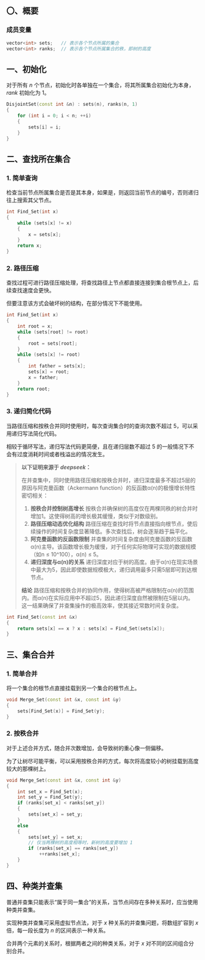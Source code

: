 ## 〇、概要

### 成员变量

```c++
vector<int> sets;	// 表示各个节点所属的集合
vector<int> ranks;	// 表示各个节点所属集合的秩，即树的高度
```

## 一、初始化

对于所有 $n$ 个节点，初始化时各单独在一个集合，将其所属集合初始化为本身，$rank$ 初始化为 $1$。

```c++
DisjointSet(const int &n) : sets(n), ranks(n, 1)
{
	for (int i = 0; i < n; ++i)
	{
		sets[i] = i;
	}
}
```

## 二、查找所在集合

### 1. 简单查询

检查当前节点所属集合是否是其本身，如果是，则返回当前节点的编号，否则递归往上搜索其父节点。

```c++
int Find_Set(int x)
{
	while (sets[x] != x)
	{
		x = sets[x];
	}
	return x;
}
```

### 2. 路径压缩

查找过程可进行路径压缩处理，将查找路径上节点都直接连接到集合根节点上，后续查找速度会更快。

但要注意该方式会破坏树的结构，在部分情况下不能使用。

```c++
int Find_Set(int x)
{
	int root = x;
	while (sets[root] != root)
	{
		root = sets[root];
	}
	while (sets[x] != root)
	{
		int father = sets[x];
		sets[x] = root;
		x = father;
	}
	return root;
}
```

### 3. 递归简化代码

当路径压缩和按秩合并同时使用时，每次查询集合时的查询次数不超过 $5$，可以采用递归写法简化代码。

相较于循环写法，递归写法代码更简便，且在递归层数不超过 $5$ 的一般情况下不会有过度消耗时间或者栈溢出的情况发生。

> **以下证明来源于 $deepseek$：**
>
> 在并查集中，同时使用路径压缩和按秩合并时，递归深度最多不超过5层的原因与阿克曼函数（Ackermann function）的反函数α(n)的极慢增长特性密切相关：
>
> 1. **按秩合并控制树高增长**
>    按秩合并确保树的高度仅在两棵同秩的树合并时增加1。这使得树高的增长极其缓慢，类似于对数级别。
> 1. **路径压缩动态优化结构**
>    路径压缩在查找时将节点直接指向根节点，使后续操作的时间复杂度显著降低。多次查找后，树会逐渐趋于扁平化。
> 1. **阿克曼函数的反函数限制**
>    并查集的时间复杂度由阿克曼函数的反函数α(n)主导。该函数增长极为缓慢，对于任何实际物理可实现的数据规模（如n ≤ 10^100），α(n) ≤ 5。
> 1. **递归深度与α(n)的关系**
>    递归深度对应于树的高度。由于α(n)在现实场景中最大为5，因此即使数据规模极大，递归调用最多只需5层即可到达根节点。
>
> **结论**
> 路径压缩和按秩合并的协同作用，使得树高被严格限制在α(n)的范围内。而α(n)在实际应用中不超过5，因此递归深度自然被限制在5层以内。这一结果确保了并查集操作的极高效率，使其接近常数时间复杂度。

```c++
int Find_Set(const int &x)
{
	return sets[x] == x ? x : sets[x] = Find_Set(sets[x]);
}
```

## 三、集合合并

### 1. 简单合并

将一个集合的根节点直接挂载到另一个集合的根节点上。

```c++
void Merge_Set(const int &x, const int &y)
{
    sets[Find_Set(x)] = Find_Set(y);
}
```

### 2. 按秩合并

对于上述合并方式，随合并次数增加，会导致树的重心像一侧偏移。

为了让树尽可能平衡，可以采用按秩合并的方式，每次将高度较小的树挂载到高度较大的那棵树上。

```c++
void Merge_Set(const int &x, const int &y)
{
	int set_x = Find_Set(x);
	int set_y = Find_Set(y);
	if (ranks[set_x] < ranks[set_y])
	{
		sets[set_x] = set_y;
	}
	else
	{
		sets[set_y] = set_x;
        // 仅当两棵树的高度相等时，新树的高度要增加 1
		if (ranks[set_x] == ranks[set_y])
			++ranks[set_x];
	}
}
```

## 四、种类并查集

普通并查集只能表示“属于同一集合”的关系，当节点间存在多种关系时，应当使用种类并查集。

实现种类并查集可采用虚拟节点法，对于 $x$ 种关系的并查集问题，将数组扩容到 $x$ 倍，每一段长度为 $n$ 的区间表示一种关系。

合并两个元素的关系时，根据两者之间的种类关系，对于 $x$ 对不同的区间组合分别合并。
